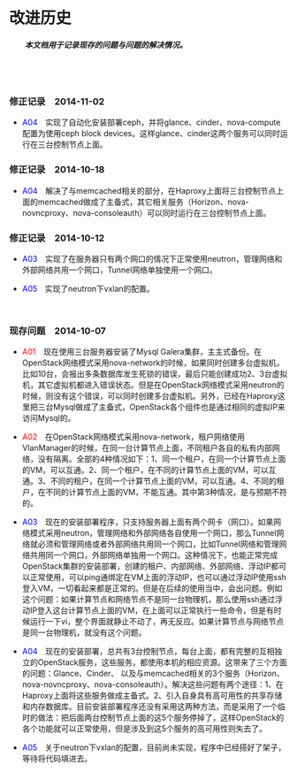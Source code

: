 # 改进历史 #

##### 　　本文档用于记录现存的问题与问题的解决情况。 #####

<br><br>

### 修正记录　2014-11-02 ###

- <font color=blue>A04</font>　实现了自动化安装部署ceph，并将glance、cinder、nova-compute配置为使用ceph block devices。这样glance、cinder这两个服务可以同时运行在三台控制节点上面。

### 修正记录　2014-10-18 ###

- <font color=blue>A04</font>　解决了与memcached相关的部分，在Haproxy上面将三台控制节点上面的memcached做成了主备式，其它相关服务（Horizon、nova-novncproxy、nova-consoleauth）可以同时运行在三台控制节点上面。

### 修正记录　2014-10-12 ###

- <font color=blue>A03</font>　实现了在服务器只有两个网口的情况下正常使用neutron，管理网络和外部网络共用一个网口，Tunnel网络单独使用一个网口。

- <font color=blue>A05</font>　实现了neutron下vxlan的配置。

<br>

### 现存问题　2014-10-07 ###

- <font color=red>A01</font>　现在使用三台服务器安装了Mysql Galera集群，主主式备份。在OpenStack网络模式采用nova-network的时候，如果同时创建多台虚拟机，比如10台，会报出多条数据库发生死锁的错误，最后只能创建成功2、3台虚拟机，其它虚拟机都进入错误状态。但是在OpenStack网络模式采用neutron的时候，则没有这个错误，可以同时创建多台虚拟机。另外，已经在Haproxy这里把三台Mysql做成了主备式，OpenStack各个组件也是通过相同的虚拟IP来访问Mysql的。

- <font color=red>A02</font>　在OpenStack网络模式采用nova-network，租户网络使用VlanManager的时候，在同一台计算节点上面，不同租户各自的私有内部网络，没有隔离。全部的4种情况如下：1、同一个租户，在同一个计算节点上面的VM，可以互通。2、同一个租户，在不同的计算节点上面的VM，可以互通。3、不同的租户，在同一个计算节点上面的VM，可以互通。4、不同的租户，在不同的计算节点上面的VM，不能互通。其中第3种情况，是与预期不符的。

- <font color=blue>A03</font>　现在的安装部署程序，只支持服务器上面有两个网卡（网口）。如果网络模式采用neutron，管理网络和外部网络各自使用一个网口，那么Tunnel网络就必须和管理网络或者外部网络共用同一个网口，比如Tunnel网络和管理网络共用同一个网口，外部网络单独用一个网口。这种情况下，也能正常完成OpenStack集群的安装部署，创建的租户、内部网络、外部网络、浮动IP都可以正常使用，可以ping通绑定在VM上面的浮动IP，也可以通过浮动IP使用ssh登入VM，一切看起来都是正常的。但是在后续的使用当中，会出问题。例如这个问题：如果计算节点和网络节点不是同一台物理机，那么使用ssh通过浮动IP登入这台计算节点上面的VM，在上面可以正常执行一些命令，但是有时候运行一下vi，整个界面就静止不动了，再无反应。如果计算节点与网络节点是同一台物理机，就没有这个问题。

- <font color=blue>A04</font>　现在的安装部署，总共有3台控制节点，每台上面，都有完整的互相独立的OpenStack服务，这些服务，都使用本机的相应资源。这带来了三个方面的问题：Glance、Cinder、 以及与memcached相关的3个服务（Horizon、nova-novncproxy、nova-consoleauth）。解决这些问题有两个途径：1、在Haproxy上面将这些服务做成主备式。2、引入自身具有高可用性的共享存储和内存数据库。目前安装部署程序还没有采用这两种方法，而是采用了一个临时的做法：把后面两台控制节点上面的这5个服务停掉了，这样OpenStack的各个功能就可以正常使用，但是涉及到这5个服务的高可用性则失去了。

- <font color=blue>A05</font>　关于neutron下vxlan的配置，目前尚未实现，程序中已经搭好了架子，等待将代码填进去。

<br><br><br>
